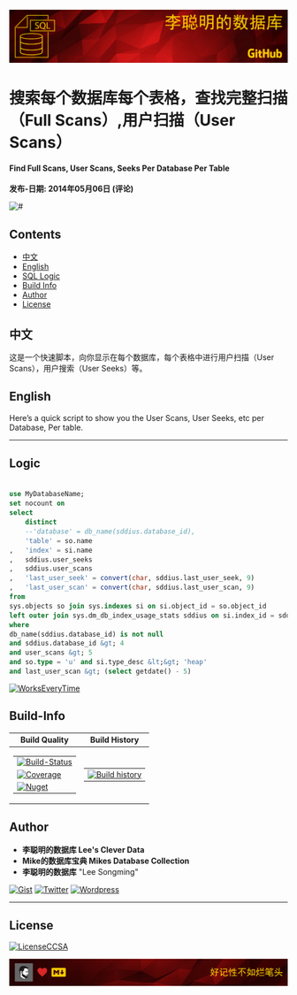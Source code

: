 ![CLEVER DATA GIT REPO](https://raw.githubusercontent.com/LiCongMingDeShujuku/git-resources/master/0-clever-data-github.png "李聪明的数据库")

# 搜索每个数据库每个表格，查找完整扫描（Full Scans）,用户扫描（User Scans）
#### Find Full Scans, User Scans, Seeks Per Database Per Table
**发布-日期: 2014年05月06日 (评论)**

![#](images/##############?raw=true "#")

## Contents

- [中文](#中文)
- [English](#English)
- [SQL Logic](#Logic)
- [Build Info](#Build-Info)
- [Author](#Author)
- [License](#License) 


## 中文
这是一个快速脚本，向你显示在每个数据库，每个表格中进行用户扫描（User Scans），用户搜索（User Seeks）等。

## English
Here’s a quick script to show you the User Scans, User Seeks, etc per Database, Per table.

---
## Logic
```SQL

use MyDatabaseName;
set nocount on
select
	distinct
	--'database' = db_name(sddius.database_id),
	'table' = so.name
, 	'index' = si.name
, 	sddius.user_seeks
,	sddius.user_scans
, 	'last_user_seek' = convert(char, sddius.last_user_seek, 9)
, 	'last_user_scan' = convert(char, sddius.last_user_scan, 9)
from
sys.objects so join sys.indexes si on si.object_id = so.object_id
left outer join sys.dm_db_index_usage_stats sddius on si.index_id = sddius.index_id
where
db_name(sddius.database_id) is not null
and sddius.database_id &gt; 4
and user_scans &gt; 5
and so.type = 'u' and si.type_desc &lt;&gt; 'heap'
and last_user_scan &gt; (select getdate() - 5)

```

[![WorksEveryTime](https://forthebadge.com/images/badges/60-percent-of-the-time-works-every-time.svg)](https://shitday.de/)

## Build-Info

| Build Quality | Build History |
|--|--|
|<table><tr><td>[![Build-Status](https://ci.appveyor.com/api/projects/status/pjxh5g91jpbh7t84?svg?style=flat-square)](#)</td></tr><tr><td>[![Coverage](https://coveralls.io/repos/github/tygerbytes/ResourceFitness/badge.svg?style=flat-square)](#)</td></tr><tr><td>[![Nuget](https://img.shields.io/nuget/v/TW.Resfit.Core.svg?style=flat-square)](#)</td></tr></table>|<table><tr><td>[![Build history](https://buildstats.info/appveyor/chart/tygerbytes/resourcefitness)](#)</td></tr></table>|

## Author

- **李聪明的数据库 Lee's Clever Data**
- **Mike的数据库宝典 Mikes Database Collection**
- **李聪明的数据库** "Lee Songming"

[![Gist](https://img.shields.io/badge/Gist-李聪明的数据库-<COLOR>.svg)](https://gist.github.com/congmingshuju)
[![Twitter](https://img.shields.io/badge/Twitter-mike的数据库宝典-<COLOR>.svg)](https://twitter.com/mikesdatawork?lang=en)
[![Wordpress](https://img.shields.io/badge/Wordpress-mike的数据库宝典-<COLOR>.svg)](https://mikesdatawork.wordpress.com/)

---
## License
[![LicenseCCSA](https://img.shields.io/badge/License-CreativeCommonsSA-<COLOR>.svg)](https://creativecommons.org/share-your-work/licensing-types-examples/)

![Lee Songming](https://raw.githubusercontent.com/LiCongMingDeShujuku/git-resources/master/1-clever-data-github.png "李聪明的数据库")

